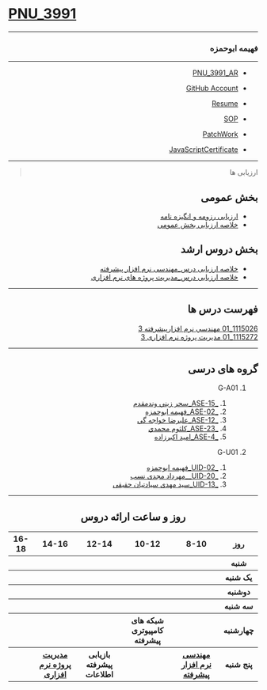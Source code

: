# [PNU_3991](https://github.com/AliRazavi-edu/PNU_3991#TOC)

<div dir="rtl">
     
---------


### فهیمه ابوحمزه
 
---
-  [PNU_3991_AR](https://github.com/abouhamze-fahime/PNU_3991_AR/blob/gh-pages/README.md)
- [GitHub Account](https://github.com/abouhamze-fahime)

- [Resume](https://abouhamze-fahime.github.io/Resume/)

- [SOP](https://abouhamze-fahime.github.io/MySop/)
- [PatchWork](https://abouhamze-fahime.github.io/Fahime_PatchWork_JavaScript/PatchWork.jpeg)
- [JavaScriptCertificate](https://abouhamze-fahime.github.io/Fahime_PatchWork_JavaScript/Certificate.PNG)


------------------
> ارزیابی ها

##  بخش عمومی
- [ارزیابی رزومه و انگیزه نامه](https://github.com/abouhamze-fahime/PNU_3991_AR/blob/gh-pages/_General/FA_CV_CheckList_AR_3991.pdf)
- [خلاصه ارزیابی بخش عمومی](https://github.com/abouhamze-fahime/PNU_3991_AR/blob/gh-pages/_General/FA_GeneralSection_CheckList_AR_3991.pdf)

##  بخش دروس ارشد
- [خلاصه ارزیابی درس_مهندسی نرم افزار پیشرفته](https://github.com/abouhamze-fahime/PNU_3991_AR/blob/gh-pages/AdvancedSoftwareEngineering/FA_AdvancedSoftwareEngineering_CheckList_AR_3991.pdf)
- [خلاصه ارزیابی درس_مدیریت پروژه های نرم افزاری](https://github.com/abouhamze-fahime/PNU_3991_AR/blob/gh-pages/SoftwareManagement/FA_SoftwareProjectManagement_CheckList_AR_3991.pdf)


------------------
## فهرست درس ها  

[1115026_01	مهندسي نرم افزارپيشرفته	3](https://github.com/abouhamze-fahime/PNU_3991_AR/tree/gh-pages/AdvancedSoftwareEngineering)
<br>
[1115272_01	مدیریت پروژه نرم افزاری	3](https://github.com/abouhamze-fahime/PNU_3991_AR/tree/gh-pages/SoftwareManagement)
<br>


--------------
## گروه های درسی


1. G-A01
     1. [_ASE-15_سحر زيني وندمقدم](https://github.com/AliRazavi-edu/PNU_3991/tree/master/_MSc/AdvancedSoftwareEngineering/1115026_01/16_%D8%B3%D8%AD%D8%B1%20%D8%B2%D9%8A%D9%86%D9%8A%20%D9%88%D9%86%D8%AF%D9%85%D9%82%D8%AF%D9%85)    
    1. [_ASE-02_فهيمه ابوحمزه](https://github.com/AliRazavi-edu/PNU_3991/tree/master/_MSc/AdvancedSoftwareEngineering/1115026_01/02_%D9%81%D9%87%D9%8A%D9%85%D9%87%20%D8%A7%D8%A8%D9%88%D8%AD%D9%85%D8%B2%D9%87)    
    1. [_ASE-12_عليرضا خواجه گي](https://github.com/AliRazavi-edu/PNU_3991/tree/master/_MSc/AdvancedSoftwareEngineering/1115026_01/12_%D8%B9%D9%84%D9%8A%D8%B1%D8%B6%D8%A7%20%D8%AE%D9%88%D8%A7%D8%AC%D9%87%20%DA%AF%D9%8A)    
    1. [_ASE-23_كلثوم محمدي](https://github.com/AliRazavi-edu/PNU_3991/tree/master/_MSc/AdvancedSoftwareEngineering/1115026_01/24_%D9%83%D9%84%D8%AB%D9%88%D9%85%20%D9%85%D8%AD%D9%85%D8%AF%D9%8A)
     1. [_ASE-4_امید اکبرزاده](https://github.com/AliRazavi-edu/PNU_3991/tree/master/_MSc/AdvancedSoftwareEngineering/1115026_01/04_%D8%A7%D9%85%D9%8A%D8%AF%20%D8%A7%D9%83%D8%A8%D8%B1%D8%B2%D8%A7%D8%AF%D9%87)
 
1. G-U01
 
     1. [_UID-02_فهيمه ابوحمزه](https://github.com/AliRazavi-edu/PNU_3991/tree/master/_MSc/SoftwareProjectManagement/1115272_01/02_%D9%81%D9%87%D9%8A%D9%85%D9%87%20%D8%A7%D8%A8%D9%88%D8%AD%D9%85%D8%B2%D9%87)  
     1. [_UID-20__مهرداد مجدی نسب](https://github.com/AliRazavi-edu/PNU_3991/tree/master/_MSc/SoftwareProjectManagement/1115272_01/20_%D9%85%D9%87%D8%B1%D8%AF%D8%A7%D8%AF%20%D9%85%D8%AC%D8%AF%D9%8A%20%D9%86%D8%B3%D8%A8)    
     1. [_UID-13_سید مهدی سیادتیان حقیقی](https://github.com/AliRazavi-edu/PNU_3991/tree/master/_MSc/SoftwareProjectManagement/1115272_01/13_%D8%B3%D9%8A%D8%AF%D9%85%D9%87%D8%AF%D9%8A%20%D8%B3%D9%8A%D8%A7%D8%AF%D8%AA%D9%8A%D8%A7%D9%86%20%D8%AD%D9%82%D9%8A%D9%82%D9%8A) 

------------------
<div align="center">
     
## روز و ساعت ارائه دروس

</div>

<div dir="ltr">
<table style="width:100%">
  <tr>
    <th >16-18</th>
    <th >14-16</th>
    <th >12-14</th>
    <th>10-12</th>
    <th>8-10</th>
    <th>روز</th>
  </tr>
  <tr>
    <th ></th>
    <th ></th>
    <th ></th>
    <th></th>
    <th></th>
    <th>شنبه</th>
  </tr>
   <tr>
    <th ></th>
    <th ></th>
    <th></th>
    <th></th>
    <th ></th>
    <th>یک شنبه</th>
  </tr>
   <tr>
     <th ></th>
     <th ></th>
     <th></th>
     <th></th>
    <th ></th>   
    <th>دوشنبه</th>
  </tr>
   <tr>
    <th ></th>
    <th ></th>
    <th></th>
    <th></th>
    <th ></th>
    <th>سه شنبه</th>
  </tr>
   <tr>
    <th ></th>
    <th ></th>
    <th></th>
    <th>شبکه های کامپیوتری پیشرفته</th>
     <th ></th>
    <th>چهارشنبه</th>
  </tr>
   <tr>
    <th ></th>
     <th ><a href="https://github.com/AliRazavi-edu/PNU_3991/tree/master/_MSc/SoftwareProjectManagement">مدیریت پروژه نرم افزاری</a></th>
     <th >بازیابی پیشرفته اطلاعات</th>
     <th></th>
    <th><a href="https://github.com/AliRazavi-edu/PNU_3991/tree/master/_MSc/AdvancedSoftwareEngineering">مهندسی نرم افزار پیشرفته</a></th>
    <th>پنج شنبه</th>
  </tr>
</table>
     </div>
